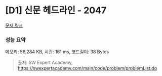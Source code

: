 # [D1] 신문 헤드라인 - 2047 

[문제 링크](https://swexpertacademy.com/main/code/problem/problemDetail.do?contestProbId=AV5QKsLaAy0DFAUq) 

### 성능 요약

메모리: 58,284 KB, 시간: 161 ms, 코드길이: 38 Bytes



> 출처: SW Expert Academy, https://swexpertacademy.com/main/code/problem/problemList.do